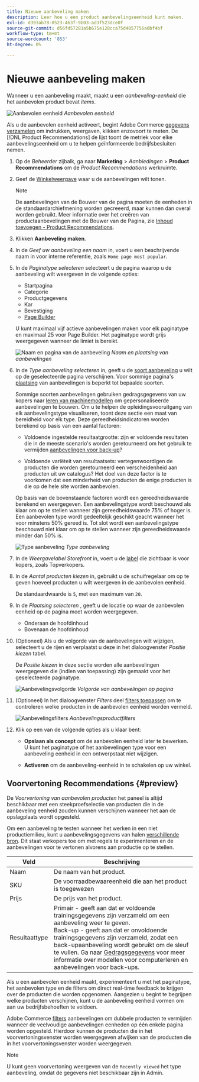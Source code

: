 ```yaml
---
title: Nieuwe aanbeveling maken
description: Leer hoe u een product aanbevelingseenheid kunt maken.
exl-id: d393ab78-0523-463f-9b03-ad3f523dce0f
source-git-commit: d56fd57281a5b675e128cca75d4057756a0bf4bf
workflow-type: tm+mt
source-wordcount: '853'
ht-degree: 0%

---
```


# Nieuwe aanbeveling maken

Wanneer u een aanbeveling maakt, maakt u een _aanbeveling-eenheid_ die het aanbevolen product bevat _items_.

![Aanbevolen eenheid](assets/unit.png)
_Aanbevolen eenheid_

Als u de aanbevolen eenheid activeert, begint Adobe Commerce [gegevens verzamelen](workspace.md) om indrukken, weergaven, klikken enzovoort te meten. De [!DNL Product Recommendations] de lijst toont de metriek voor elke aanbevelingseenheid om u te helpen geïnformeerde bedrijfsbesluiten nemen.

1. Op de _Beheerder_ zijbalk, ga naar **Marketing** > _Aanbiedingen_ > **Product Recommendations** om de _Product Recommendations_ werkruimte.

1. Geef de [Winkelweergave](https://experienceleague.adobe.com/docs/commerce-admin/start/setup/websites-stores-views.html#scope-settings) waar u de aanbevelingen wilt tonen.

   >[!NOTE]
   >
   > De aanbevelingen van de Bouwer van de pagina moeten de eenheden in de standaardarchiefmening worden gecreeerd, maar kunnen dan overal worden gebruikt. Meer informatie over het creëren van productaanbevelingen met de Bouwer van de Pagina, zie [Inhoud toevoegen - Product Recommendations](https://experienceleague.adobe.com/docs/commerce-admin/page-builder/add-content/recommendations.html).

1. Klikken **Aanbeveling maken**.

1. In de _Geef uw aanbeveling een naam_ in, voert u een beschrijvende naam in voor interne referentie, zoals `Home page most popular`.

1. In de _Paginatype selecteren_ selecteert u de pagina waarop u de aanbeveling wilt weergeven in de volgende opties:

   - Startpagina
   - Categorie
   - Productgegevens
   - Kar
   - Bevestiging
   - [Page Builder](https://experienceleague.adobe.com/docs/commerce-admin/page-builder/add-content/recommendations.html)

   U kunt maximaal vijf actieve aanbevelingen maken voor elk paginatype en maximaal 25 voor Page Builder. Het paginatype wordt grijs weergegeven wanneer de limiet is bereikt.

   ![Naam en pagina van de aanbeveling](assets/create-recommendation.png)
   _Naam en plaatsing van aanbevelingen_

1. In de _Type aanbeveling selecteren_ in, geeft u de [soort aanbeveling](type.md) u wilt op de geselecteerde pagina verschijnen. Voor sommige pagina&#39;s [plaatsing](placement.md) van aanbevelingen is beperkt tot bepaalde soorten.

   Sommige soorten aanbevelingen gebruiken gedragsgegevens van uw kopers naar [leren van machinemodellen](behavioral-data.md) om gepersonaliseerde aanbevelingen te bouwen. Om u te helpen de opleidingsvooruitgang van elk aanbevelingstype visualiseren, toont deze sectie een maat van bereidheid voor elk type. Deze gereedheidsindicatoren worden berekend op basis van een aantal factoren:

   - Voldoende ingestelde resultaatgrootte: zijn er voldoende resultaten die in de meeste scenario&#39;s worden geretourneerd om het gebruik te vermijden [aanbevelingen voor back-up](behavioral-data.md#backuprecs)?

   - Voldoende variëteit van resultaatsets: vertegenwoordigen de producten die worden geretourneerd een verscheidenheid aan producten uit uw catalogus? Het doel van deze factor is te voorkomen dat een minderheid van producten de enige producten is die op de hele site worden aanbevolen.

   Op basis van de bovenstaande factoren wordt een gereedheidswaarde berekend en weergegeven. Een aanbevelingstype wordt beschouwd als klaar om op te stellen wanneer zijn gereedheidswaarde 75% of hoger is. Een aanbevolen type wordt gedeeltelijk geschikt geacht wanneer het voor minstens 50% gereed is. Tot slot wordt een aanbevelingstype beschouwd niet klaar om op te stellen wanneer zijn gereedheidswaarde minder dan 50% is.

   ![Type aanbeveling](assets/create-recommendation-select-type.png)
   _Type aanbeveling_

1. In de _Weergavelabel Storefront_ in, voert u de [label](placement.md#recommendation-labels) die zichtbaar is voor kopers, zoals Topverkopers.

1. In de _Aantal producten kiezen_ in, gebruikt u de schuifregelaar om op te geven hoeveel producten u wilt weergeven in de aanbevolen eenheid.

   De standaardwaarde is `5`, met een maximum van `20`.

1. In de _Plaatsing selecteren_ , geeft u de locatie op waar de aanbevolen eenheid op de pagina moet worden weergegeven.

   - Onderaan de hoofdinhoud
   - Bovenaan de hoofdinhoud

1. (Optioneel) Als u de volgorde van de aanbevelingen wilt wijzigen, selecteert u de rijen en verplaatst u deze in het dialoogvenster _Positie kiezen_ tabel.

   De _Positie kiezen_ in deze sectie worden alle aanbevelingen weergegeven die (indien van toepassing) zijn gemaakt voor het geselecteerde paginatype.

   ![Aanbevelingsvolgorde](assets/create-recommendation-select-placement.png)
   _Volgorde van aanbevelingen op pagina_

1. (Optioneel) In het dialoogvenster _Filters_ deel [filters toepassen](filters.md) om te controleren welke producten in de aanbevolen eenheid worden vermeld.

   ![Aanbevelingsfilters](assets/create-recommendation-filter-products.png)
   _Aanbevelingsproductfilters_

1. Klik op een van de volgende opties als u klaar bent:

   - **Opslaan als concept** om de aanbevolen eenheid later te bewerken. U kunt het paginatype of het aanbevelingen type voor een aanbeveling eenheid in een ontwerpstaat niet wijzigen.

   - **Activeren** om de aanbeveling-eenheid in te schakelen op uw winkel.

## Voorvertoning Recommendations {#preview}

De _Voorvertoning van aanbevolen producten_ het paneel is altijd beschikbaar met een steekproefselectie van producten die in de aanbeveling eenheid zouden kunnen verschijnen wanneer het aan de opslagplaats wordt opgesteld.

Om een aanbeveling te testen wanneer het werken in een niet productiemilieu, kunt u aanbevelingsgegevens van halen [verschillende bron](settings.md). Dit staat verkopers toe om met regels te experimenteren en de aanbevelingen voor te vertonen alvorens aan productie op te stellen.

| Veld | Beschrijving |
|---|---|
| Naam | De naam van het product. |
| SKU | De voorraadbewaareenheid die aan het product is toegewezen |
| Prijs | De prijs van het product. |
| Resultaattype | Primair - geeft aan dat er voldoende trainingsgegevens zijn verzameld om een aanbeveling weer te geven.<br />Back-up - geeft aan dat er onvoldoende trainingsgegevens zijn verzameld, zodat een back-upaanbeveling wordt gebruikt om de sleuf te vullen. Ga naar [Gedragsgegevens](behavioral-data.md) voor meer informatie over modellen voor computerleren en aanbevelingen voor back-ups. |

Als u een aanbevolen eenheid maakt, experimenteert u met het paginatype, het aanbevolen type en de filters om direct real-time feedback te krijgen over de producten die worden opgenomen. Aangezien u begint te begrijpen welke producten verschijnen, kunt u de aanbeveling eenheid vormen om aan uw bedrijfsbehoeften te voldoen.

Adobe Commerce [filters](filters.md) aanbevelingen om dubbele producten te vermijden wanneer de veelvoudige aanbevelingen eenheden op één enkele pagina worden opgesteld. Hierdoor kunnen de producten die in het voorvertoningsvenster worden weergegeven afwijken van de producten die in het voorvertoningsvenster worden weergegeven.

>[!NOTE]
>
> U kunt geen voorvertoning weergeven van de `Recently viewed` het type aanbeveling, omdat de gegevens niet beschikbaar zijn in Admin.
